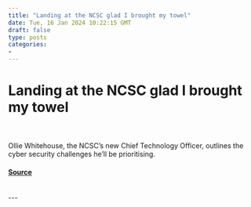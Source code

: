 ```yaml
---
title: "Landing at the NCSC glad I brought my towel"
date: Tue, 16 Jan 2024 10:22:15 GMT
draft: false
type: posts
categories: 
- 
---
```

# Landing at the NCSC glad I brought my towel

<br/>

<br/>
Ollie Whitehouse, the NCSC’s new Chief Technology Officer, outlines the cyber security challenges he’ll be prioritising.

#### [Source](https://www.ncsc.gov.uk/blog-post/landing-at-the-ncsc-glad-i-brought-my-towel)

<br/>
---
